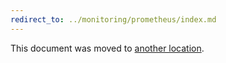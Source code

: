 ```yaml
---
redirect_to: ../monitoring/prometheus/index.md
---
```


This document was moved to [another location](../monitoring/prometheus/index.md).
